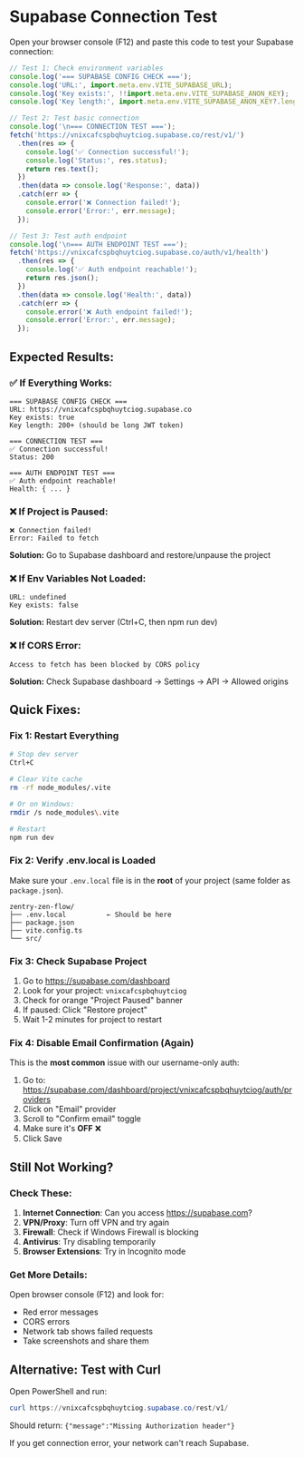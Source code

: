 # Supabase Connection Test

Open your browser console (F12) and paste this code to test your Supabase connection:

```javascript
// Test 1: Check environment variables
console.log('=== SUPABASE CONFIG CHECK ===');
console.log('URL:', import.meta.env.VITE_SUPABASE_URL);
console.log('Key exists:', !!import.meta.env.VITE_SUPABASE_ANON_KEY);
console.log('Key length:', import.meta.env.VITE_SUPABASE_ANON_KEY?.length);

// Test 2: Test basic connection
console.log('\n=== CONNECTION TEST ===');
fetch('https://vnixcafcspbqhuytciog.supabase.co/rest/v1/')
  .then(res => {
    console.log('✅ Connection successful!');
    console.log('Status:', res.status);
    return res.text();
  })
  .then(data => console.log('Response:', data))
  .catch(err => {
    console.error('❌ Connection failed!');
    console.error('Error:', err.message);
  });

// Test 3: Test auth endpoint
console.log('\n=== AUTH ENDPOINT TEST ===');
fetch('https://vnixcafcspbqhuytciog.supabase.co/auth/v1/health')
  .then(res => {
    console.log('✅ Auth endpoint reachable!');
    return res.json();
  })
  .then(data => console.log('Health:', data))
  .catch(err => {
    console.error('❌ Auth endpoint failed!');
    console.error('Error:', err.message);
  });
```

## Expected Results:

### ✅ If Everything Works:
```
=== SUPABASE CONFIG CHECK ===
URL: https://vnixcafcspbqhuytciog.supabase.co
Key exists: true
Key length: 200+ (should be long JWT token)

=== CONNECTION TEST ===
✅ Connection successful!
Status: 200

=== AUTH ENDPOINT TEST ===
✅ Auth endpoint reachable!
Health: { ... }
```

### ❌ If Project is Paused:
```
❌ Connection failed!
Error: Failed to fetch
```
**Solution:** Go to Supabase dashboard and restore/unpause the project

### ❌ If Env Variables Not Loaded:
```
URL: undefined
Key exists: false
```
**Solution:** Restart dev server (Ctrl+C, then npm run dev)

### ❌ If CORS Error:
```
Access to fetch has been blocked by CORS policy
```
**Solution:** Check Supabase dashboard → Settings → API → Allowed origins

## Quick Fixes:

### Fix 1: Restart Everything
```bash
# Stop dev server
Ctrl+C

# Clear Vite cache
rm -rf node_modules/.vite

# Or on Windows:
rmdir /s node_modules\.vite

# Restart
npm run dev
```

### Fix 2: Verify .env.local is Loaded
Make sure your `.env.local` file is in the **root** of your project (same folder as `package.json`).

```
zentry-zen-flow/
├── .env.local          ← Should be here
├── package.json
├── vite.config.ts
└── src/
```

### Fix 3: Check Supabase Project
1. Go to https://supabase.com/dashboard
2. Look for your project: `vnixcafcspbqhuytciog`
3. Check for orange "Project Paused" banner
4. If paused: Click "Restore project"
5. Wait 1-2 minutes for project to restart

### Fix 4: Disable Email Confirmation (Again)
This is the **most common** issue with our username-only auth:

1. Go to: https://supabase.com/dashboard/project/vnixcafcspbqhuytciog/auth/providers
2. Click on "Email" provider
3. Scroll to "Confirm email" toggle
4. Make sure it's **OFF** ❌
5. Click Save

## Still Not Working?

### Check These:

1. **Internet Connection**: Can you access https://supabase.com?
2. **VPN/Proxy**: Turn off VPN and try again
3. **Firewall**: Check if Windows Firewall is blocking
4. **Antivirus**: Try disabling temporarily
5. **Browser Extensions**: Try in Incognito mode

### Get More Details:

Open browser console (F12) and look for:
- Red error messages
- CORS errors
- Network tab shows failed requests
- Take screenshots and share them

## Alternative: Test with Curl

Open PowerShell and run:
```powershell
curl https://vnixcafcspbqhuytciog.supabase.co/rest/v1/
```

Should return: `{"message":"Missing Authorization header"}`

If you get connection error, your network can't reach Supabase.
